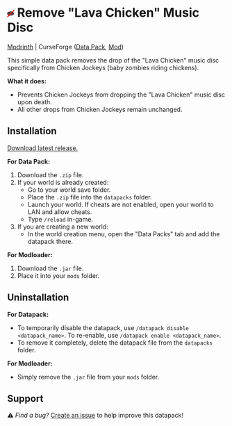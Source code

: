 # ![Datapack Icon](/Data%20Pack/pack.png) Remove "Lava Chicken" Music Disc

[Modrinth](https://modrinth.com/datapack/remove-lava-chicken-music-disc) | CurseForge ([Data Pack](https://www.curseforge.com/minecraft/data-packs/remove-lava-chicken-music-disc), [Mod](https://curseforge.com/minecraft/mc-mods/remove-lava-chicken-music-disc))

This simple data pack removes the drop of the "Lava Chicken" music disc specifically from Chicken Jockeys (baby zombies riding chickens).

**What it does:**

- Prevents Chicken Jockeys from dropping the "Lava Chicken" music disc upon death.
- All other drops from Chicken Jockeys remain unchanged.

## Installation

[Download latest release.](https://github.com/HazestGod/Remove-Lava-Chicken-Music-Disc/releases)

**For Data Pack:**

1. Download the `.zip` file.
2. If your world is already created:
    - Go to your world save folder.
    - Place the `.zip` file into the `datapacks` folder.
    - Launch your world. If cheats are not enabled, open your world to LAN and allow cheats.
    - Type `/reload` in-game.
3. If you are creating a new world:
    - In the world creation menu, open the "Data Packs" tab and add the datapack there.

**For Modloader:**

1. Download the `.jar` file.
2. Place it into your `mods` folder.

## Uninstallation

**For Datapack:**

- To temporarily disable the datapack, use `/datapack disable <datapack_name>`. To re-enable, use `/datapack enable <datapack_name>`.
- To remove it completely, delete the datapack file from the `datapacks` folder.

**For Modloader:**

- Simply remove the `.jar` file from your `mods` folder.

## Support

⚠ *Find a bug?* [Create an issue](https://github.com/HazestGod/remove-lava-chicken-music-disc/issues) to help improve this datapack!
